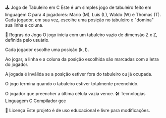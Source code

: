 🕹️ Jogo de Tabuleiro em C
Este é um simples jogo de tabuleiro feito em linguagem C para 4 jogadores: Mario (M), Luis (L), Waldo (W) e Thomas (T). Cada jogador, em sua vez, escolhe uma posição no tabuleiro e "domina" sua linha e coluna.

🧠 Regras do Jogo
O jogo inicia com um tabuleiro vazio de dimensão Z x Z, definida pelo usuário.

Cada jogador escolhe uma posição (k, l).

Ao jogar, a linha e a coluna da posição escolhida são marcadas com a letra do jogador.

A jogada é inválida se a posição estiver fora do tabuleiro ou já ocupada.

O jogo termina quando o tabuleiro estiver totalmente preenchido.

O jogador que preencher a última célula vazia vence.
🛠️ Tecnologias
Linguagem C
Compilador gcc

📄 Licença
Este projeto é de uso educacional e livre para modificações.

